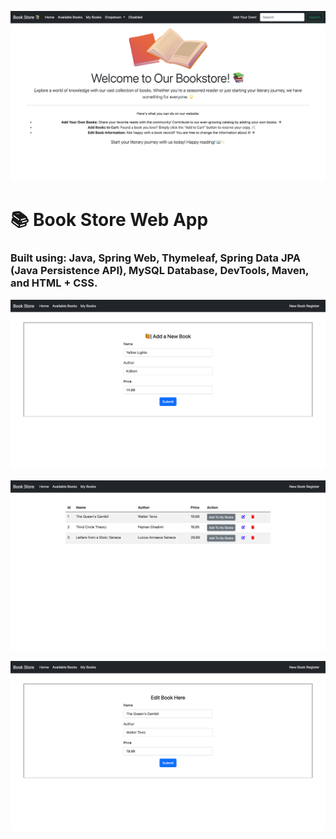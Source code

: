 ![Image1](screenshots/home-screen-page.png)

# 📚 Book Store Web App 

### Built using: Java, Spring Web, Thymeleaf, Spring Data JPA (Java Persistence API), MySQL Database, DevTools, Maven, and HTML + CSS.


![Image1](screenshots/new-book-page.png)

![Image1](screenshots/available-books-page.png)

![Image1](screenshots/edit-books-page.png)

